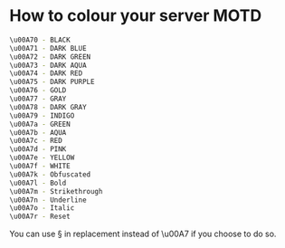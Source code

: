 # How to colour your server MOTD

```bash
\u00A70 - BLACK
\u00A71 - DARK BLUE
\u00A72 - DARK GREEN
\u00A73 - DARK AQUA
\u00A74 - DARK RED
\u00A75 - DARK PURPLE
\u00A76 - GOLD
\u00A77 - GRAY
\u00A78 - DARK GRAY
\u00A79 - INDIGO
\u00A7a - GREEN
\u00A7b - AQUA
\u00A7c - RED
\u00A7d - PINK
\u00A7e - YELLOW
\u00A7f - WHITE
\u00A7k - Obfuscated
\u00A7l - Bold
\u00A7m - Strikethrough
\u00A7n - Underline
\u00A7o - Italic
\u00A7r - Reset
```

You can use § in replacement instead of \u00A7 if you choose to do so.

